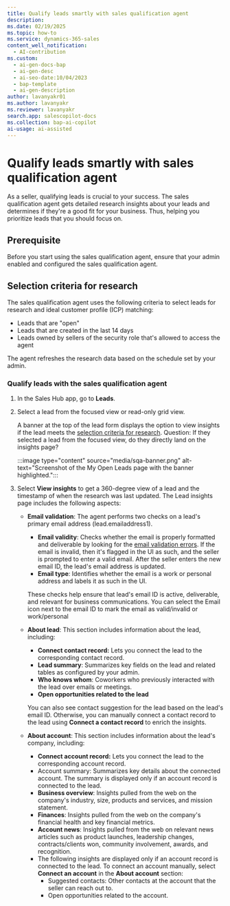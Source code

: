 ```yaml
---
title: Qualify leads smartly with sales qualification agent
description: 
ms.date: 02/19/2025
ms.topic: how-to
ms.service: dynamics-365-sales
content_well_notification:
  - AI-contribution
ms.custom:
  - ai-gen-docs-bap
  - ai-gen-desc
  - ai-seo-date:10/04/2023
  - bap-template
  - ai-gen-description
author: lavanyakr01
ms.author: lavanyakr
ms.reviewer: lavanyakr
search.app: salescopilot-docs
ms.collection: bap-ai-copilot
ai-usage: ai-assisted
---
```


# Qualify leads smartly with sales qualification agent

As a seller, qualifying leads is crucial to your success. The sales qualification agent gets detailed research insights about your leads and determines if they're a good fit for your business. Thus, helping you prioritize leads that you should focus on.

## Prerequisite

Before you start using the sales qualification agent, ensure that your admin enabled and configured the sales qualification agent.

## Selection criteria for research

The sales qualification agent uses the following criteria to select leads for research and ideal customer profile (ICP) matching:

- Leads that are "open"
- Leads that are created in the last 14 days
- Leads owned by sellers of the security role that's allowed to access the agent

The agent refreshes the research data based on the schedule set by your admin. 

### Qualify leads with the sales qualification agent

1. In the Sales Hub app, go to **Leads**.
2. Select a lead from the focused view or read-only grid view.

    A banner at the top of the lead form displays the option to view insights if the lead meets the [selection criteria for research](#selectioncriteria). Question: If they selected a lead from the focused view, do they directly land on the insights page?

    :::image type="content" source="media/sqa-banner.png" alt-text="Screenshot of the My Open Leads page with the banner highlighted.":::

3. Select **View insights** to get a 360-degree view of a lead and the timestamp of when the research was last updated. 
   The Lead insights page includes the following aspects:

    - **Email validation**: The agent performs two checks on a lead's primary email address (lead.emailaddress1).
        - **Email validity**: Checks whether the email is properly formatted and deliverable by looking for the [email validation errors](work-invalid-email-addresses.md). If the email is invalid, then it's flagged in the UI as such, and the seller is prompted to enter a valid email. After the seller enters the new email ID, the lead's email address is updated.
        - **Email type**: Identifies whether the email is a work or personal address and labels it as such in the UI.

        These checks help ensure that lead's email ID is active, deliverable, and relevant for business communications. You can select the Email icon next to the email ID to mark the email as valid/invalid or work/personal
    
    - **About lead**: This section includes information about the lead, including:
        - **Connect contact record:** Lets you connect the lead to the corresponding contact record.
        - **Lead summary**: Summarizes key fields on the lead and related tables as configured by your admin.
        - **Who knows whom**: Coworkers who previously interacted with the lead over emails or meetings.
        - **Open opportunities related to the lead**
    
        You can also see contact suggestion for the lead based on the lead's email ID. Otherwise, you can manually connect a contact record to the lead using **Connect a contact record** to enrich the insights.
    
    - **About account**: This section includes information about the lead's company, including:
        - **Connect account record:** Lets you connect the lead to the corresponding account record.
        - Account summary: Summarizes key details about the connected account. The summary is displayed only if an account record is connected to the lead.
        - **Business overview**: Insights pulled from the web on the company's industry, size, products and services, and mission statement.
        - **Finances**: Insights pulled from the web on the company's financial health and key financial metrics.
        - **Account news**: Insights pulled from the web on relevant news articles such as product launches, leadership changes, contracts/clients won, community involvement, awards, and recognition.
        - The following insights are displayed only if an account record is connected to the lead. To connect an account manually, select **Connect an account** in the **About account** section:
            - Suggested contacts: Other contacts at the account that the seller can reach out to.
            - Open opportunities related to the account.